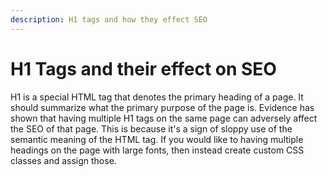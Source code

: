 ```yaml
---
description: H1 tags and how they effect SEO
---
```



# H1 Tags and their effect on SEO

H1 is a special HTML tag that denotes the primary heading of a page. It should summarize what the primary purpose of the page is. Evidence has shown that having multiple H1 tags on the same page can adversely affect the SEO of that page. This is because it's a sign of sloppy use of the semantic meaning of the HTML tag. If you would like to having multiple headings on the page with large fonts, then instead create custom CSS classes and assign those.
